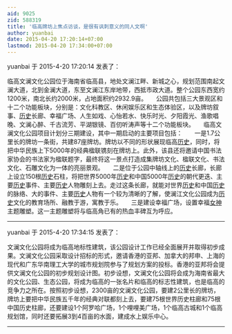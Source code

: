 ```yaml
---
aid: 9025
zid: 588319
title: '临高牌坊上焦点访谈，是很有讽刺意义的同人文啊'
author: yuanbai
date: 2015-04-20 17:20:14+07:00
lastmod: 2015-04-20 17:34:00+07:00
---
```


yuanbai 于 2015-4-20 17:20:14 发表了：

临高文澜文化公园位于海南省临高县，地处文澜江畔、新城之心，规划范围南起文澜大道，北到金澜大道，东至文澜江东岸地带，西抵市政大道。整个公园东西宽约1200米，南北长约2000米，占地面积约2932.9亩。　　公园共包括三大景观区和十二个功能板块，分别是：文化科教区、休闲娱乐区和生态体验区，以及牌坊叙事、[历史](http://bbs.tianya.cn/list-50337-1.shtml)长廊、幸福广场、人生如戏、心怡若水、快乐时光、夕阳霞光、渔歌唱晚、文澜心醉、千古流芳、平湖银镜、百仞听涛声等十二个功能板块。　　临高文澜文化公园项目计划分三期建设，其中一期启动的主要项目包括：　　一是1.7公里长的牌坊一条街，共建87座牌坊。牌坊以不同的形状展现临高[历史](http://bbs.tianya.cn/list-50337-1.shtml)，同时，将把中华民族上下5000年的经典楹联镌刻在牌坊上。此外，该县还将邀请中国书法家协会的书法家为楹联题字，最终将这一景点打造成集牌坊文化、楹联文化、书法文化、石雕文化为一体的亮丽景观。　　二是位于公园中轴线上的[历史](http://bbs.tianya.cn/list-50337-1.shtml)长廊，长廊上设立150根[历史](http://bbs.tianya.cn/list-50337-1.shtml)石柱，将把世界5000年[历史](http://bbs.tianya.cn/list-50337-1.shtml)和中国5000年[历史](http://bbs.tianya.cn/list-50337-1.shtml)的朝代更迭、主要[历史](http://bbs.tianya.cn/list-50337-1.shtml)事件、主要[历史](http://bbs.tianya.cn/list-50337-1.shtml)人物雕刻上去。走过这条长廊，就能对世界[历史](http://bbs.tianya.cn/list-50337-1.shtml)和中国[历史](http://bbs.tianya.cn/list-50337-1.shtml)的脉络、大的事件、主要[历史](http://bbs.tianya.cn/list-50337-1.shtml)人物有一个较为清晰的了解，使澜江文化公园成为[历史](http://bbs.tianya.cn/list-50337-1.shtml)文化的教育场所、融教于游，寓教于乐。　　三是建设幸福广场，设置幸福[女神](http://bbs.tianya.cn/list-151586-1.shtml)主题雕塑。这一主题雕塑将与临高角已有的热血丰碑互为呼应。

---------

yuanbai 于 2015-4-20 17:34:15 发表了：

文澜文化公园将成为临高地标性建筑，该公园设计工作已经全面展开并取得初步成果。文澜文化公园采取设计招标的形式，邀请香港的亚邦、加拿大的邦申、上海的现代和广东华南理工大学的城市规划院参与了规划方案的投标。香港的亚邦将会提供文澜文化公园的初步规划设计图。初步设想，文澜文化公园将会成为海南省最大的文化公园、生态公园，将成为临高的一张名片和临高的标志性建筑，也是临高的竞争力之所在。按照初步设想，2300亩的文澜文化公园，要建2公里长的牌坊，牌坊上要把中华民族五千年的经典对联都刻上去，要建75根世界历史柱廊和75根中国历史柱廊，还要建设1个阿罗哈广场，1个哩哩美广场，1个临高古城和1个临高规划馆，同时还要拓展3到4百亩的水面，建成水上娱乐中心。

---------

